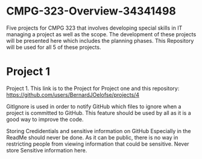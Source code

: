 # CMPG-323-Overview-34341498
Five projects for CMPG 323 that involves developing special skills in IT managing a project as well as the scope. The development of these projects will be presented here which includes the planning phases.
This Repository will be used for all 5 of these projects.

# Project 1
Project 1.
This link is to the Project for Project one and this repository: https://github.com/users/BernardJOelofse/projects/4

GitIgnore is used in order to notify GitHub which files to ignore when a project is committed to GitHub. This feature should be used by all as it is a good way to improve the code.

Storing Credidentials and sensitive information on GitHub Especially in the ReadMe should never be done. As it can be public, there is no way in restricting people from viewing information that could be sensitive. Never store Sensitive information here.

